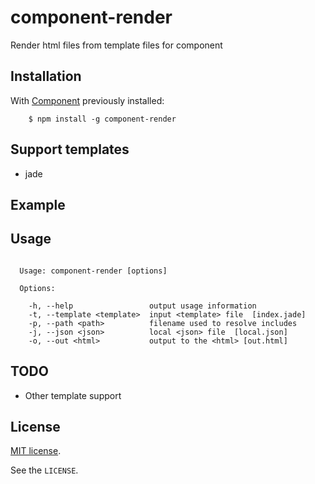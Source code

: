 # component-render

  Render html files from template files for component



## Installation

  With [Component](http://github.com/component/component) previously installed:

```
    $ npm install -g component-render
```


## Support templates

- jade


## Example


## Usage

```

  Usage: component-render [options]

  Options:

    -h, --help                 output usage information
    -t, --template <template>  input <template> file  [index.jade]
    -p, --path <path>          filename used to resolve includes
    -j, --json <json>          local <json> file  [local.json]
    -o, --out <html>           output to the <html> [out.html]

```

## TODO

- Other template support


## License

[MIT license](http://www.opensource.org/licenses/mit-license.php).

See the `LICENSE`.
